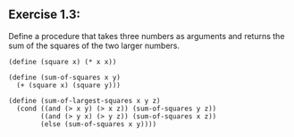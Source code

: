 ## Exercise 1.3:

Define a procedure that takes three numbers as arguments and returns the sum of the squares of the two larger numbers.

```
(define (square x) (* x x))

(define (sum-of-squares x y) 
  (+ (square x) (square y)))

(define (sum-of-largest-squares x y z)
  (cond ((and (> x y) (> x z)) (sum-of-squares y z))
        ((and (> y x) (> y z)) (sum-of-squares x z))
        (else (sum-of-squares x y))))
```
